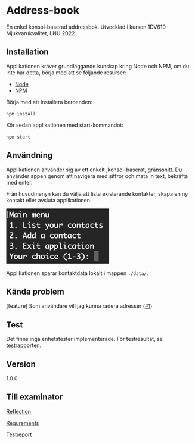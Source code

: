 # Address-book

En enkel konsol-baserad addressbok. Utvecklad i kursen 1DV610 Mjukvarukvalitet, LNU 2022.

## Installation

Applikationen kräver grundläggande kunskap kring Node och NPM, om du inte har detta,
börja med att se följande resurser:

- [Node](https://nodejs.org/en/docs/guides/)
- [NPM](https://docs.npmjs.com/)


Börja med att installera beroenden:

`npm install`

Kör sedan applikationen med start-kommandot:

`npm start`

## Användning

Applikationen använder sig av ett enkelt ,konsol-baserat, gränssnitt.
Du använder appen genom att navigera med siffror och mata in text, bekräfta med enter.

Från huvudmenyn kan du välja att lista existerande kontakter,
skapa en ny kontakt eller avsluta applikationen.

![Main menu screenshot](./img/main-menu.png)

Applikationen sparar kontaktdata lokalt i mappen `./data/`.

## Kända problem

[feature] Som användare vill jag kunna radera adresser ([#1](i1))

[i1]: https://github.com/wilnersson/address-book/issues/1

## Test

Det finns inga enhetstester implementerade. För testresultat, se [testrapporten](./testreport.md).

## Version

1.0.0

## Till examinator

[Reflection](./reflection.md)

[Requrements](./requirements.md)

[Testreport](./testreport.md)
